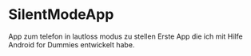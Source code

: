 # SilentModeApp
App zum telefon in lautloss modus zu stellen
Erste App die ich mit Hilfe Android for Dummies entwickelt habe.
